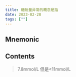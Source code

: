 ```yaml
---
title: 糖耐量异常的概念是指
date: 2023-02-28
tags: [""]
--- 
```


## Mnemonic

## Contents

>7.8mmol/L 但是<11mmol/L
